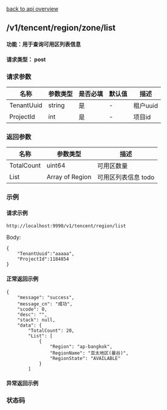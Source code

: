 [back to api overview](../api_overview.md#api)


## /v1/tencent/region/zone/list
#### 功能：用于查询可用区列表信息
#### 请求类型：  post

### 请求参数

 名称 | 参数类型 | 是否必填 | 默认值 | 描述
--- |---|---|--- |---
 TenantUuid|string| 是| - | 租户uuid
 ProjectId|int| 是| - | 项目id


### 返回参数
名称|参数类型|描述
---|---|---
TotalCount|uint64| 可用区数量
List|Array of Region | 可用区列表信息   todo



### 示例

#### 请求示例
```
http://localhost:9990/v1/tencent/region/list
```
Body:
```
{
	"TenantUuid":"aaaaa",
	"ProjectId":1184854
}

```
#### 正常返回示例
```
{
	"message": "success",
	"message_cn": "成功",
	"scode": 0,
	"desc": "",
	"stack": null,
	"data": {
		"TotalCount": 20,
		"List": [
			{
				"Region": "ap-bangkok",
				"RegionName": "亚太地区(曼谷)",
				"RegionState": "AVAILABLE"
			}
		]

```

#### 异常返回示例

### 状态码